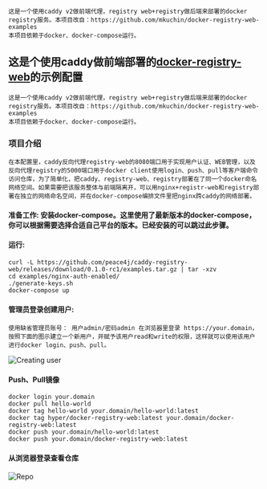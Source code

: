     这是一个使用caddy v2做前端代理，registry web+registry做后端来部署的docker registry服务。本项目改自：https://github.com/mkuchin/docker-registry-web-examples
    本项目依赖于docker、docker-compose运行。
            
## 这是个使用caddy做前端部署的[docker-registry-web](https://github.com/mkuchin/docker-registry-web)的示例配置
    这是一个使用caddy v2做前端代理，registry web+registry做后端来部署的docker registry服务。本项目改自：https://github.com/mkuchin/docker-registry-web-examples
    本项目依赖于docker、docker-compose运行。

### 项目介绍
    在本配置里，caddy反向代理registry-web的8080端口用于实现用户认证、WEB管理，以及反向代理registry的5000端口用于docker client使用login、push、pull等客户端命令访问仓库，为了简单化，把caddy、registry-web、registry部署在了同一个docker命名网络空间。如果需要把该服务整体与前端隔离开，可以用nginx+registr-web和registry部署在独立的网络命名空间，并在docker-compose编排文件里把nginx跨caddy的网络部署。

#### 准备工作: 安装docker-compose。这里使用了最新版本的docker-compose，你可以根据需要选择合适自己平台的版本。已经安装的可以跳过此步骤。

#### 运行:

    curl -L https://github.com/peace4j/caddy-registry-web/releases/download/0.1.0-rc1/examples.tar.gz | tar -xzv
    cd examples/nginx-auth-enabled/
    ./generate-keys.sh
    docker-compose up
    


#### 管理员登录创建用户:
    使用缺省管理员账号： 用户admin/密码admin 在浏览器里登录 https://your.domain，按照下面的图示建立一个新用户，并赋予该用户read和write的权限，这样就可以使用该用户进行docker login、push、pull。
![Creating user](https://raw.githubusercontent.com/mkuchin/docker-registry-web-examples/master/images/create-test.gif)

#### Push、Pull镜像

    docker login your.domain
    docker pull hello-world
    docker tag hello-world your.domain/hello-world:latest
    docker tag hyper/docker-registry-web:latest your.domain/docker-registry-web:latest
    docker push your.domain/hello-world:latest
    docker push your.domain/docker-registry-web:latest

	
#### 从浏览器登录查看仓库
![Repo](https://raw.githubusercontent.com/mkuchin/docker-registry-web-examples/master/images/repo.gif)

